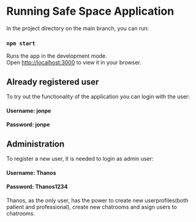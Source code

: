 # Running Safe Space Application
In the project directory on the main branch, you can run:

### `npm start`

Runs the app in the development mode.\
Open [http://localhost:3000](http://localhost:3000) to view it in your browser.

## Already registered user
To try out the functionality of the application you can login with the user:

#### Username: jonpe
#### Password: jonpe

## Administration
To register a new user, it is needed to login as admin user:

#### Username: Thanos
#### Password: Thanos1234

Thanos, as the only user, has the power to create new userprofiles(both patient and professional), create new chatrooms and asign users to chatrooms.
